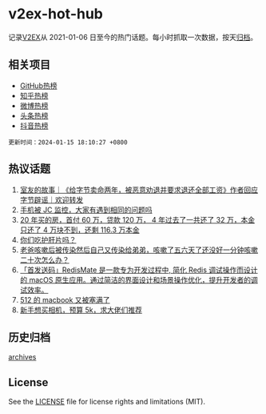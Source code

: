 # v2ex-hot-hub

 记录[V2EX](https://www.v2ex.com/)从 2021-01-06 日至今的热门话题。每小时抓取一次数据，按天[归档](archives)。
 
 ## 相关项目

- [GitHub热榜](https://github.com/lonnyzhang423/github-hot-hub)
- [知乎热榜](https://github.com/lonnyzhang423/zhihu-hot-hub)
- [微博热榜](https://github.com/lonnyzhang423/weibo-hot-hub)
- [头条热榜](https://github.com/lonnyzhang423/toutiao-hot-hub)
- [抖音热榜](https://github.com/lonnyzhang423/douyin-hot-hub)


 `更新时间：2024-01-15 18:10:27 +0800`

## 热议话题

1. [室友的故事｜《给字节卖命两年，被恶意劝退并要求退还全部工资》作者回应字节辟谣｜欢迎转发](https://www.v2ex.com/t/1008705)
1. [手机被 JC 监控，大家有遇到相同的问题吗](https://www.v2ex.com/t/1008703)
1. [20 年买的房，首付 60 万，贷款 120 万， 4 年过去了一共还了 32 万，本金只还了 4 万块不到，还剩 116.3 万本金](https://www.v2ex.com/t/1008763)
1. [你们吃护肝片吗？](https://www.v2ex.com/t/1008643)
1. [老爸咳嗽后被传染然后自己又传染给弟弟，咳嗽了五六天了还没好一分钟咳嗽二十次怎么办？](https://www.v2ex.com/t/1008551)
1. [「首发送码」RedisMate 是一款专为开发过程中, 简化 Redis 调试操作而设计的 macOS 原生应用。通过简洁的界面设计和场景操作优化，提升开发者的调试效率。](https://www.v2ex.com/t/1008682)
1. [512 的 macbook 又被塞满了](https://www.v2ex.com/t/1008638)
1. [新手想买相机，预算 5k，求大佬们推荐](https://www.v2ex.com/t/1008653)

## 历史归档

[archives](archives)

## License

See the [LICENSE](LICENSE) file for license rights and limitations (MIT).
